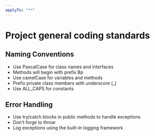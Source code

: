 ```yaml
---
applyTo: "**"
---
```

# Project general coding standards

## Naming Conventions
- Use PascalCase for class names and interfaces
- Methods will begin with prefix Bp
- Use camelCase for variables and methods
- Prefix private class members with underscore (_)
- Use ALL_CAPS for constants

## Error Handling
- Use try/catch blocks in public methods to handle exceptions
- Don't forge to throw
- Log exceptions using the built-in logging framework
